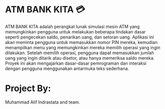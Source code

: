 # ATM BANK KITA 💳
ATM BANK KITA adalah perangkat lunak simulasi mesin ATM yang memungkinkan pengguna untuk melakukan beberapa tindakan dasar seperti pengecekan saldo, penarikan uang, dan setoran uang. Aplikasi ini akan meminta pengguna untuk memasukkan nomor PIN mereka, kemudian menampilkan menu yang memungkinkan mereka memilih operasi yang ingin dilakukan. Setelah memilih operasi, pengguna dapat memasukkan jumlah uang yang ingin ditarik atau disetor, atau hanya memeriksa saldo mereka. Proyek ini akan mengajarkan dasar-dasar pemrograman dan interaksi dengan pengguna menggunakan antarmuka teks sederhana.
# Project By:
  Muhammad Alif Indrastata and team.
